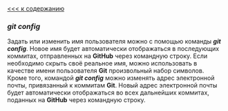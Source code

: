 [<<< к содержанию](readme.md)

### ***git config***
Задать или изменить имя пользователя можно с помощью команды ___git config___. Новое имя будет автоматически отображаться в последующих коммитах, отправленных на __GitHub__ через командную строку. Если необходимо скрыть своё реальное имя, можно использовать в качестве имени пользователя __Git__ произвольный набор символов.
Кроме того, командой ___git config___ можно изменять адрес электронной почты, привязанный к коммитам __Git__. Новый адрес электронной почты будет автоматически отображаться во всех дальнейших коммитах, поданных на __GitHub__ через командную строку.
